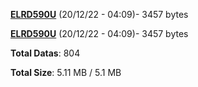 [**ELRD590U**](/data/ELRD590U.txt) (20/12/22 - 04:09)- 3457 bytes

[**ELRD590U**](/data/ELRD590U.txt) (20/12/22 - 04:09)- 3457 bytes

**Total Datas**: 804

**Total Size**: 5.11 MB / 5.1 MB